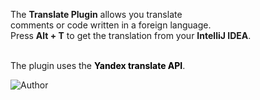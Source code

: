 The <b>Translate Plugin</b> allows you translate
<br>comments or code written in a foreign language.
<br>Press <b>Alt + T</b> to get the translation from
your <b>IntelliJ IDEA</b>.

<p><br>The plugin uses the <a style='text-decoration:none; color: black'  href='http://translate.yandex.com/developers'><b>Yandex translate API</b></a>.

![Author](https://pp.vk.me/c626129/v626129808/40503/bRCs-9_-Psw.jpg)
